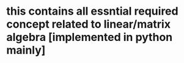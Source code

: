 # this contains all essntial required concept related to linear/matrix algebra [implemented in python mainly] 
